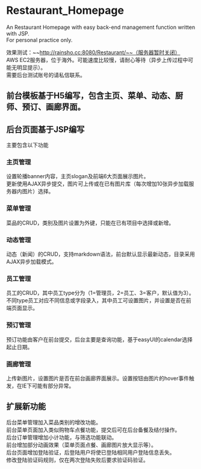 # Restaurant_Homepage
An Restaurant Homepage with easy back-end management function written with JSP.  
For personal practice only.

效果测试：~~http://rainsho.cc:8080/Restaurant/~~（服务器暂时关闭）  
AWS EC2服务器，位于海外。可能速度比较慢，请耐心等待（异步上传过程中可能无明显提示）。  
需要后台测试账号的请私信联系。

## 前台模板基于H5编写，包含主页、菜单、动态、厨师、预订、画廊界面。

## 后台页面基于JSP编写
主要包含以下功能
### 主页管理
设置轮播banner内容，主页slogan及前端6大页面展示图片。  
更新使用AJAX异步提交，图片可上传或在已有图片库（每次增加10张异步加载服务器内图片）选择。
### 菜单管理
菜品的CRUD，类别及图片设置为外键，只能在已有项目中选择或新增。
### 动态管理
动态（新闻）的CRUD，支持markdown语法，前台默认显示最新动态，目录采用AJAX异步加载模式。
### 员工管理
员工的CRUD，其中员工type分为（1=管理员，2=员工、3=客户，默认值为3）。  
不同type员工对应不同信息或字段录入，其中员工可设置图片，并设置是否在前端页面显示。
### 预订管理
预订功能由客户在前台提交，后台主要是查询功能，基于easyUI的calendar选择起止日期。
### 画廊管理
上传新图片，设置图片是否在前台画廊界面展示。设置按钮由图片的hover事件触发，在IE下可能有部分异常。

## 扩展新功能
后台菜单管理加入菜品类别的增改功能。  
前台菜单页面加入类似购物车点餐功能，提交后可在后台备餐及结付操作。  
后台订单管理增加小计功能，与筛选功能联动。  
前台增加部分动画效果（菜单页面点餐、画廊图片放大显示等）。  
后台页面增加登陆验证，后登陆用户将使已登陆相同用户登陆信息丢失。  
修改登陆验证码规则，仅在两次登陆失败后要求验证码验证。
